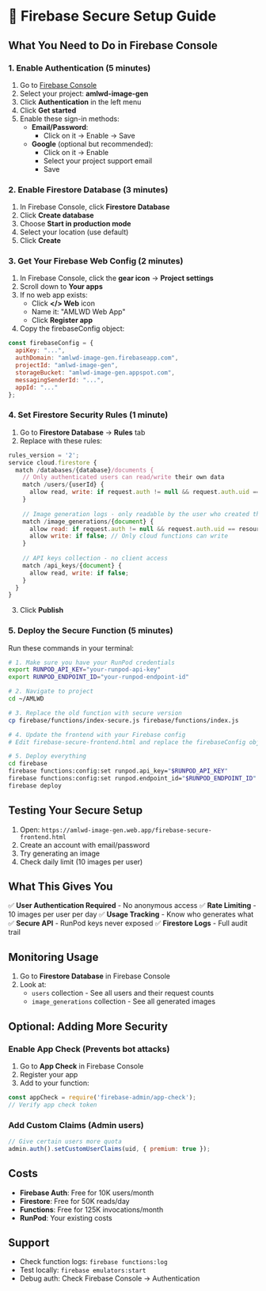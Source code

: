 # 🔐 Firebase Secure Setup Guide

## What You Need to Do in Firebase Console

### 1. Enable Authentication (5 minutes)

1. Go to [Firebase Console](https://console.firebase.google.com/)
2. Select your project: **amlwd-image-gen**
3. Click **Authentication** in the left menu
4. Click **Get started**
5. Enable these sign-in methods:
   - **Email/Password**: 
     - Click on it → Enable → Save
   - **Google** (optional but recommended):
     - Click on it → Enable
     - Select your project support email
     - Save

### 2. Enable Firestore Database (3 minutes)

1. In Firebase Console, click **Firestore Database**
2. Click **Create database**
3. Choose **Start in production mode**
4. Select your location (use default)
5. Click **Create**

### 3. Get Your Firebase Web Config (2 minutes)

1. In Firebase Console, click the **gear icon** → **Project settings**
2. Scroll down to **Your apps**
3. If no web app exists:
   - Click **</> Web** icon
   - Name it: "AMLWD Web App"
   - Click **Register app**
4. Copy the firebaseConfig object:

```javascript
const firebaseConfig = {
  apiKey: "...",
  authDomain: "amlwd-image-gen.firebaseapp.com",
  projectId: "amlwd-image-gen",
  storageBucket: "amlwd-image-gen.appspot.com",
  messagingSenderId: "...",
  appId: "..."
};
```

### 4. Set Firestore Security Rules (1 minute)

1. Go to **Firestore Database** → **Rules** tab
2. Replace with these rules:

```javascript
rules_version = '2';
service cloud.firestore {
  match /databases/{database}/documents {
    // Only authenticated users can read/write their own data
    match /users/{userId} {
      allow read, write: if request.auth != null && request.auth.uid == userId;
    }
    
    // Image generation logs - only readable by the user who created them
    match /image_generations/{document} {
      allow read: if request.auth != null && request.auth.uid == resource.data.userId;
      allow write: if false; // Only cloud functions can write
    }
    
    // API keys collection - no client access
    match /api_keys/{document} {
      allow read, write: if false;
    }
  }
}
```

3. Click **Publish**

### 5. Deploy the Secure Function (5 minutes)

Run these commands in your terminal:

```bash
# 1. Make sure you have your RunPod credentials
export RUNPOD_API_KEY="your-runpod-api-key"
export RUNPOD_ENDPOINT_ID="your-runpod-endpoint-id"

# 2. Navigate to project
cd ~/AMLWD

# 3. Replace the old function with secure version
cp firebase/functions/index-secure.js firebase/functions/index.js

# 4. Update the frontend with your Firebase config
# Edit firebase-secure-frontend.html and replace the firebaseConfig object

# 5. Deploy everything
cd firebase
firebase functions:config:set runpod.api_key="$RUNPOD_API_KEY"
firebase functions:config:set runpod.endpoint_id="$RUNPOD_ENDPOINT_ID"
firebase deploy
```

## Testing Your Secure Setup

1. Open: `https://amlwd-image-gen.web.app/firebase-secure-frontend.html`
2. Create an account with email/password
3. Try generating an image
4. Check daily limit (10 images per user)

## What This Gives You

✅ **User Authentication Required** - No anonymous access
✅ **Rate Limiting** - 10 images per user per day
✅ **Usage Tracking** - Know who generates what
✅ **Secure API** - RunPod keys never exposed
✅ **Firestore Logs** - Full audit trail

## Monitoring Usage

1. Go to **Firestore Database** in Firebase Console
2. Look at:
   - `users` collection - See all users and their request counts
   - `image_generations` collection - See all generated images

## Optional: Adding More Security

### Enable App Check (Prevents bot attacks)
1. Go to **App Check** in Firebase Console
2. Register your app
3. Add to your function:
```javascript
const appCheck = require('firebase-admin/app-check');
// Verify app check token
```

### Add Custom Claims (Admin users)
```javascript
// Give certain users more quota
admin.auth().setCustomUserClaims(uid, { premium: true });
```

## Costs

- **Firebase Auth**: Free for 10K users/month
- **Firestore**: Free for 50K reads/day
- **Functions**: Free for 125K invocations/month
- **RunPod**: Your existing costs

## Support

- Check function logs: `firebase functions:log`
- Test locally: `firebase emulators:start`
- Debug auth: Check Firebase Console → Authentication